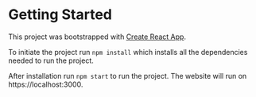 # Getting Started

This project was bootstrapped with [Create React App](https://github.com/facebook/create-react-app).

To initiate the project run `npm install` which installs all the dependencies needed to run the project.

After installation run `npm start` to run the project.
The website will run on https://localhost:3000.

